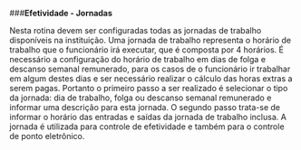 ###**Efetividade - Jornadas**

Nesta rotina devem ser configuradas todas as jornadas de trabalho disponíveis na instituição. Uma jornada de trabalho representa o horário de trabalho que o funcionário irá executar, que é composta por 4 horários. É necessário a configuração do horário de trabalho em dias de folga e descanso semanal remunerado, para os casos de o funcionário ir trabalhar em algum destes dias e ser necessário realizar o cálculo das horas extras a serem pagas. Portanto o primeiro passo a ser realizado é selecionar o tipo da jornada: dia de trabalho, folga ou descanso semanal remunerado e informar uma descrição para esta jornada.
O segundo passo trata-se de informar o horário das entradas e saídas da jornada de trabalho inclusa.
A jornada é utilizada para controle de efetividade e também para o controle de ponto eletrônico.
